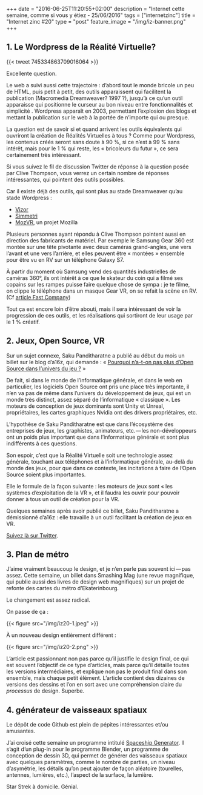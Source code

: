 +++
date = "2016-06-25T11:20:55+02:00"
description = "Internet cette semaine, comme si vous y étiez - 25/06/2016"
tags = ["internetzinc"]
title = "Internet zinc #20"
type = "post"
feature_image = "/img/iz-banner.png"
+++

## 1. Le Wordpress de la Réalité Virtuelle?

{{< tweet 745334863709016064 >}}

Excellente question.

Le web a suivi aussi cette trajectoire : d’abord tout le monde bricole un peu de HTML, puis petit à petit, des outils apparaissent qui facilitent la publication (Macromedia Dreamweaver? 1997 ?), jusqu’à ce qu’un outil apparaisse qui positionne le curseur au bon niveau entre fonctionnalités et simplicité . Wordpress apparaît en 2003, permettant l’explosion des blogs et mettant la publication sur le web à la portée de n’importe qui ou presque.

La question est de savoir si et quand arrivent les outils équivalents qui ouvriront la création de Réalités Virtuelles à tous ? Comme pour Wordpress, les contenus créés seront sans doute à 90 %, si ce n’est à 99 % sans intérêt, mais pour le 1 % qui reste, les « bricoleurs du futur », ce sera certainement très intéressant.

Si vous suivez le fil de discussion Twitter de réponse à la question posée par Clive Thompson, vous verrez un certain nombre de réponses intéressantes, qui pointent des outils possibles.

Car il existe déjà des outils, qui sont plus au stade Dreamweaver qu’au stade Wordpress :

- [Vizor](https://vizor.io/)
- [Simmetri](http://simmetri.com/)
- [MozVR](https://mozvr.com/), un projet Mozilla

Plusieurs personnes ayant répondu à Clive Thompson pointent aussi en direction des fabricants de matériel. Par exemple le Samsung Gear 360 est montée sur une tête pivotante avec deux caméras grand-angles, une vers l’avant et une vers l’arrière, et elles peuvent être « montées » ensemble pour être vu en RV sur un téléphone Galaxy S7.

À partir du moment où Samsung vend des quantités industrielles de caméras 360°, ils ont intérêt à ce que le skateur du coin qui a filmé ses copains sur les rampes puisse faire quelque chose de sympa : je te filme, on clippe le téléphone dans un masque Gear VR, on se refait la scène en RV. (Cf [article Fast Company](http://www.fastcompany.com/3060474/chobani-and-general-mills-fight-to-be-the-most-important-meal-of-the-day))

Tout ça est encore loin d’être abouti, mais il sera intéressant de voir la progression de ces outils, et les réalisations qui sortiront de leur usage par le 1 % créatif.

## 2. Jeux, Open Source, VR

Sur un sujet connexe, Saku Panditharatne a publié au début du mois un billet sur le blog d’a16z, qui demande : « [Pourquoi n’a-t-on pas plus d’Open Source dans l’univers du jeu ?](https://a16z.com/2016/06/01/open-source-gaming-vr/) »

De fait, si dans le monde de l’informatique générale, et dans le web en particulier, les logiciels Open Source ont pris une place très importante, il n’en va pas de même dans l’univers du développement de jeux, qui est un monde très distinct, assez séparé de l’informatique « classique ». Les moteurs de conception de jeux dominants sont Unity et Unreal, propriétaires, les cartes graphiques Nvidia ont des drivers propriétaires, etc.

L’hypothèse de Saku Panditharatne est que dans l’écosystème des entreprises de jeux, les graphistes, animateurs, etc. — les non-développeurs ont un poids plus important que dans l’informatique générale et sont plus indifférents à ces questions.

Son espoir, c’est que la Réalité Virtuelle soit une technologie assez générale, touchant aux téléphones et à l’informatique générale, au-delà du monde des jeux, pour que dans ce contexte, les incitations à faire de l’Open Source soient plus importantes.

Elle le formule de la façon suivante : les moteurs de jeux sont « les systèmes d’exploitation de la VR », et il faudra les ouvrir pour pouvoir donner à tous un outil de création pour la VR.

Quelques semaines après avoir publié ce billet, Saku Panditharatne a démissionné d’a16z : elle travaille à un outil facilitant la création de jeux en VR.

[Suivez là sur Twitter](https://twitter.com/sknthla).

## 3. Plan de métro

J’aime vraiment beaucoup le design, et je n’en parle pas souvent ici — pas assez. Cette semaine, un billet dans Smashing Mag (une revue magnifique, qui publie aussi des livres de design web magnifiques) sur un projet de refonte des cartes du métro d’Ekaterinbourg.

Le changement est assez radical.

On passe de ça :

{{< figure src="/img/iz20-1.jpeg" >}}

À un nouveau design entièrement différent :

{{< figure src="/img/iz20-2.png" >}}

L’article est passionnant non pas parce qu’il justifie le design final, ce qui est souvent l’objectif de ce type d’articles, mais parce qu’il détaille toutes les versions intermédiaires, et explique non pas le produit final dans son ensemble, mais chaque petit élément. L’article contient des dizaines de versions des dessins et l’on en sort avec une compréhension claire du _processus_ de design. Superbe.

## 4. générateur de vaisseaux spatiaux

Le dépôt de code Github est plein de pépites intéressantes et/ou amusantes.

J’ai croisé cette semaine un programme intitulé [Spaceship Generator](https://github.com/a1studmuffin/SpaceshipGenerator/). Il s’agit d’un plug-in pour le programme Blender, un programme de conception de dessin 3D, qui permet de générer des vaisseaux spatiaux avec quelques paramètres, comme le nombre de parties, un niveau d’asymétrie, les détails qu’on peut ajouter de façon aléatoire (tourelles, antennes, lumières, etc.), l’aspect de la surface, la lumière.

Star Strek à domicile. Génial.